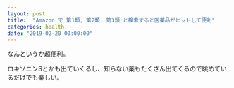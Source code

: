 ```yaml
---
layout: post
title:  "Amazon で 第1類, 第2類, 第3類 と検索すると医薬品がヒットして便利"
categories: health
date: "2019-02-20 00:00:00"
---
```


なんというか超便利。


ロキソニンSとかも出ていくるし、知らない薬もたくさん出てくるので眺めているだけでも楽しい。
